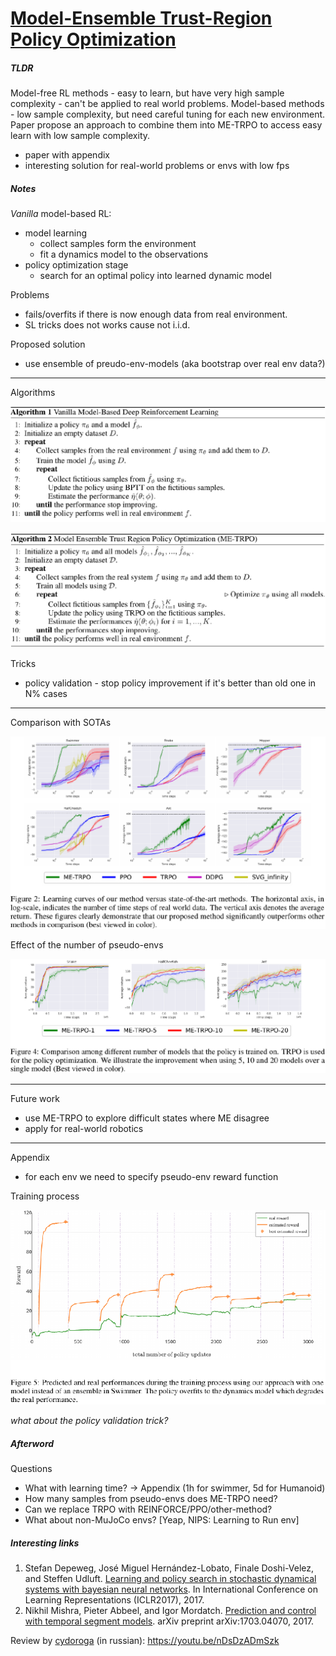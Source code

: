 # [Model-Ensemble Trust-Region Policy Optimization](https://arxiv.org/abs/1802.10592)

##### TLDR

Model-free RL methods - easy to learn, but have very high sample complexity - can't be applied to real world problems. Model-based methods - low sample complexity, but need careful tuning for each new environment. Paper propose an approach to combine them into ME-TRPO to access easy learn with low sample complexity.

- paper with appendix
- interesting solution for real-world problems or envs with low fps

##### Notes

*Vanilla* model-based RL:

- model learning
  - collect samples form the environment
  - fit a dynamics model to the observations
- policy optimization stage
  - search for an optimal policy into learned dynamic model

Problems

- fails/overfits if there is now enough data from real environment.
- SL tricks does not works cause not i.i.d.

Proposed solution

- use ensemble of preudo-env-models (aka bootstrap over real env data?)

---

Algorithms

![alt text](./1802_me_trpo/a1.png)

![alt text](./1802_me_trpo/a2.png)

Tricks

- policy validation - stop policy improvement if it's better than old one in N% cases

---

Comparison with SOTAs

![alt text](./1802_me_trpo/f2.png)

Effect of the number of pseudo-envs

![alt text](./1802_me_trpo/f4.png)

---

Future work

- use ME-TRPO to explore difficult states where ME disagree
- apply for real-world robotics

---

Appendix

- for each env we need to specify pseudo-env reward function

Training process

![alt text](./1802_me_trpo/f5.png)

*what about the policy validation trick?*

##### Afterword

Questions

- What with learning time? -> Appendix (1h for swimmer, 5d for Humanoid)
- How many samples from pseudo-envs does ME-TRPO need?
- Can we replace TRPO with REINFORCE/PPO/other-method?
- What about non-MuJoCo envs? [Yeap, NIPS: Learning to Run env]

##### Interesting links

1. Stefan Depeweg, José Miguel Hernández-Lobato, Finale Doshi-Velez, and Steffen Udluft. [Learning and policy search in stochastic dynamical systems with bayesian neural networks](https://arxiv.org/abs/1605.07127). In International Conference on Learning Representations (ICLR2017), 2017.
2. Nikhil Mishra, Pieter Abbeel, and Igor Mordatch. [Prediction and control with temporal segment models](https://arxiv.org/abs/1703.04070). arXiv preprint arXiv:1703.04070, 2017.



Review by [cydoroga](tpg.cydoroga@gmail.com) (in russian): https://youtu.be/nDsDzADmSzk